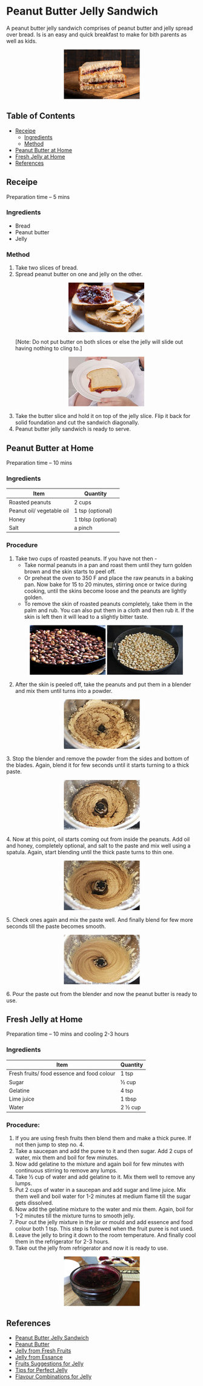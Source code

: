 # Peanut Butter Jelly Sandwich

A peanut butter jelly sandwich comprises of peanut butter and jelly spread over bread. Is is an easy and quick breakfast to make for bith parents as well as kids.

<p align="center">
    <img src="./images/peanut_butter_jelly_sandwich.jpg" width="200px" height="130px">
</p>

## Table of Contents
- [Receipe](#receipe)
    - [Ingredients](#ingredients)
    - [Method](#method)
- [Peanut Butter at Home](#how-to-make-peanut-butter)
- [Fresh Jelly at Home](#how-to-make-jelly)
- [References](#references)

## Receipe

Preparation time – 5 mins
### Ingredients
- Bread
- Peanut butter
- Jelly

### Method
1. Take two slices of bread. 
2. Spread peanut butter on one and jelly on the other.
    <p align="center">
        <img src="./images/peanut_butter_and_jelly.jpg" width="200px" height="130px">
    </p>
    [Note: Do not put butter on both slices or else the jelly will slide out having nothing to cling to.]
    <p align="center">
        <img src="./images/split_jelly.png" width="200px" height="130px">
    </p>
4. Take the butter slice and hold it on top of the jelly slice. Flip it back for solid foundation and cut the sandwich diagonally.
5. Peanut butter jelly sandwich is ready to serve.

## Peanut Butter at Home

Preparation time – 10 mins
### Ingredients
|Item| Quantity|
|---|---|
|Roasted peanuts|2 cups|
|Peanut oil/ vegetable oil|1 tsp (optional)|
|Honey| 1 tblsp (optional)|
|Salt| a pinch|
### Procedure
1. Take two cups of roasted peanuts. If you have not then -
    - Take normal peanuts in a pan and roast them until they turn golden brown and the skin starts to peel off.
    - Or preheat the oven to 350 F and place the raw peanuts in a baking pan. Now bake for 15 to 20 minutes, stirring once or twice during cooking, until the skins become loose and the peanuts are lightly golden.
    - To remove the skin of roasted peanuts completely, take them in the palm and rub. You can also put them in a cloth and then rub it. If the skin is left then it will lead to a slightly bitter taste.
    <p align="center">
        <img src="./images/roasted_peanuts.jpg" width="200px" height="130px">
        <img src="./images/skinless_peanuts.jpg" width="200px" height="130px">
    </p>
2. After the skin is peeled off, take the peanuts and put them in a blender and mix them until turns into a powder.
<p align="center">
        <img src="./images/powder_peanut.jpg" width="200px" height="130px">
    </p>
3. Stop the blender and remove the powder from the sides and bottom of the blades. Again, blend it for few seconds until it starts turning to a thick paste.
<p align="center">
        <img src="./images/thick_paste.jpg" width="200px" height="130px">
    </p>
4. Now at this point, oil starts coming out from inside the peanuts. Add oil and honey, completely optional, and salt to the paste and mix well using a spatula. Again, start blending until the thick paste turns to thin one.
<p align="center">
        <img src="./images/sticky_paste.jpg" width="200px" height="130px">
    </p>
5. Check ones again and mix the paste well. And finally blend for few more seconds till the paste becomes smooth.
<p align="center">
        <img src="./images/smooth_paste.jpg" width="200px" height="130px">
    </p>
6. Pour the paste out from the blender and now the peanut butter is ready to use.

## Fresh Jelly at Home
Preparation time – 10 mins and cooling 2-3 hours
### Ingredients
|Item| Quantity|
|---|---|
|Fresh fruits/ food essence and food colour |1 tsp|
|Sugar| ½ cup|
|Gelatine | 4 tsp| 
|Lime juice | 1 tbsp|
|Water | 2 ½ cup|
### Procedure:
1. If you are using fresh fruits then blend them and make a thick puree. If not then jump to step no. 4.
2. Take a saucepan and add the puree to it and then sugar. Add 2 cups of water, mix them and boil for few minutes.
3. Now add gelatine to the mixture and again boil for few minutes with continuous stirring to remove any lumps.
4. Take ½ cup of water and add gelatine to it. Mix them well to remove any lumps.
5. Put 2 cups of water in a saucepan and add sugar and lime juice. Mix them well and boil water for 1-2 minutes at medium flame till the sugar gets dissolved.
6. Now add the gelatine mixture to the water and mix them. Again, boil for 1-2 minutes till the mixture turns to smooth jelly.
7. Pour out the jelly mixture in the jar or mould and add essence and food colour both 1 tsp. This step is followed when the fruit puree is not used.
8. Leave the jelly to bring it down to the room temperature. And finally cool them in the refrigerator for 2-3 hours.
9. Take out the jelly from refrigerator and now it is ready to use. 
<p align="center">
        <img src="./images/jelly.jpeg" width="200px" height="130px">
    </p>

## References

- [Peanut Butter Jelly Sandwich](https://www.youtube.com/watch?v=N9GxhnKO9aA)
- [Peanut Butter](https://www.youtube.com/watch?v=a7Cb9ne-w2M)
- [Jelly from Fresh Fruits](https://www.youtube.com/watch?v=ksssM0T163A)
- [Jelly from Essance](https://www.youtube.com/watch?v=V_7vjw4CDMM)
- [Fruits Suggestions for Jelly](https://www.masterclass.com/articles/how-to-make-easy-homemade-jelly-basic-jelly#what-fruits-can-you-jelly)
- [Tips for Perfect Jelly](https://www.masterclass.com/articles/how-to-make-easy-homemade-jelly-basic-jelly#3-tips-for-making-perfect-homemade-jelly)
- [Flavour Combinations for Jelly](https://www.masterclass.com/articles/how-to-make-easy-homemade-jelly-basic-jelly#3-flavor-combinations-for-homemade-jelly)